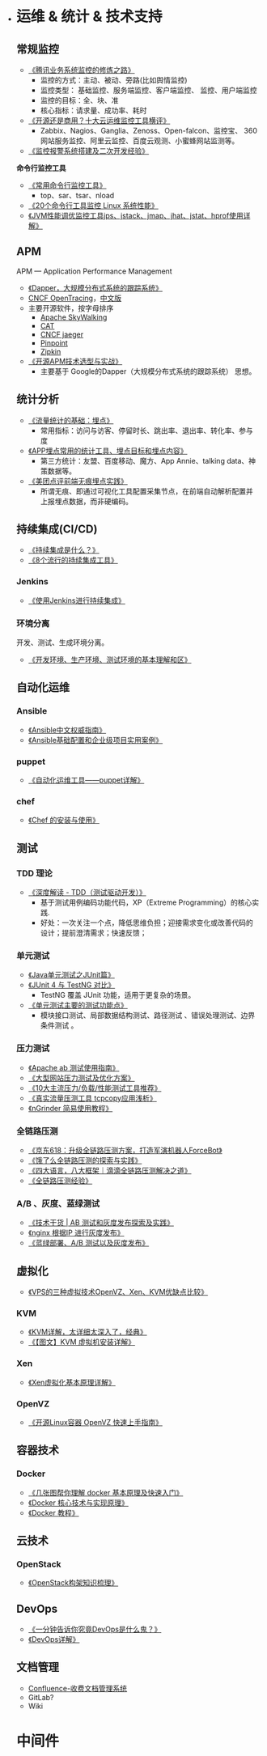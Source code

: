 - # 运维 & 统计 & 技术支持

  ## 常规监控

  - [《腾讯业务系统监控的修炼之路》](https://blog.csdn.net/enweitech/article/details/77849205)
    - 监控的方式：主动、被动、旁路(比如舆情监控)
    - 监控类型： 基础监控、服务端监控、客户端监控、
      监控、用户端监控
    - 监控的目标：全、块、准
    - 核心指标：请求量、成功率、耗时
  - [《开源还是商用？十大云运维监控工具横评》](https://www.oschina.net/news/67525/monitoring-tools)
    - Zabbix、Nagios、Ganglia、Zenoss、Open-falcon、监控宝、 360网站服务监控、阿里云监控、百度云观测、小蜜蜂网站监测等。
  - [《监控报警系统搭建及二次开发经验》](http://developer.51cto.com/art/201612/525373.htm)

  **命令行监控工具**

  - [《常用命令行监控工具》](https://coderxing.gitbooks.io/architecture-evolution/di-er-pian-ff1a-feng-kuang-yuan-shi-ren/44-an-quan-yu-yun-wei/445-fu-wu-qi-zhuang-tai-jian-ce/4451-ming-ling-xing-gong-ju.html)
    - top、sar、tsar、nload
  - [《20个命令行工具监控 Linux 系统性能》](http://blog.jobbole.com/96846/)
  - [《JVM性能调优监控工具jps、jstack、jmap、jhat、jstat、hprof使用详解》](https://my.oschina.net/feichexia/blog/196575)

  ## APM

  APM —  Application Performance Management

  - [《Dapper，大规模分布式系统的跟踪系统》](http://bigbully.github.io/Dapper-translation/)
  - [CNCF OpenTracing](http://opentracing.io)，[中文版](https://github.com/opentracing-contrib/opentracing-specification-zh)
  - 主要开源软件，按字母排序
    - [Apache SkyWalking](https://github.com/apache/incubator-skywalking)
    - [CAT](https://github.com/dianping/cat)
    - [CNCF jaeger](https://github.com/jaegertracing/jaeger)
    - [Pinpoint](https://github.com/naver/pinpoint)
    - [Zipkin](https://github.com/openzipkin/zipkin)
  - [《开源APM技术选型与实战》](http://www.infoq.com/cn/articles/apm-Pinpoint-practice)
    - 主要基于 Google的Dapper（大规模分布式系统的跟踪系统） 思想。

  ## 统计分析

  - [《流量统计的基础：埋点》](https://zhuanlan.zhihu.com/p/25195217)
    - 常用指标：访问与访客、停留时长、跳出率、退出率、转化率、参与度
  - [《APP埋点常用的统计工具、埋点目标和埋点内容》](http://www.25xt.com/company/17066.html)
    - 第三方统计：友盟、百度移动、魔方、App Annie、talking data、神策数据等。
  - [《美团点评前端无痕埋点实践》](https://tech.meituan.com/mt_mobile_analytics_practice.html)
    - 所谓无痕、即通过可视化工具配置采集节点，在前端自动解析配置并上报埋点数据，而非硬编码。 

  ## 持续集成(CI/CD)

  - [《持续集成是什么？》](http://www.ruanyifeng.com/blog/2015/09/continuous-integration.html)
  - [《8个流行的持续集成工具》](https://www.testwo.com/article/1170)

  ### Jenkins

  - [《使用Jenkins进行持续集成》](https://www.liaoxuefeng.com/article/001463233913442cdb2d1bd1b1b42e3b0b29eb1ba736c5e000)

  ### 环境分离

  开发、测试、生成环境分离。

  - [《开发环境、生产环境、测试环境的基本理解和区》](https://my.oschina.net/sancuo/blog/214904)

  ## 自动化运维

  ### Ansible

  - [《Ansible中文权威指南》](http://www.ansible.com.cn/)
  - [《Ansible基础配置和企业级项目实用案例》](https://www.cnblogs.com/heiye123/articles/7855890.html)

  ### puppet

  - [《自动化运维工具——puppet详解》](https://www.cnblogs.com/keerya/p/8040071.html)

  ### chef

  - [《Chef 的安装与使用》](https://www.ibm.com/developerworks/cn/cloud/library/1407_caomd_chef/)

  ## 测试

  ### TDD 理论

  - [《深度解读 - TDD（测试驱动开发）》](https://www.jianshu.com/p/62f16cd4fef3)
    - 基于测试用例编码功能代码，XP（Extreme Programming）的核心实践.
    - 好处：一次关注一个点，降低思维负担；迎接需求变化或改善代码的设计；提前澄清需求；快速反馈； 

  ### 单元测试

  - [《Java单元测试之JUnit篇》](https://www.cnblogs.com/happyzm/p/6482886.html)
  - [《JUnit 4 与 TestNG 对比》](https://blog.csdn.net/hotdust/article/details/53406086)
    - TestNG 覆盖 JUnit 功能，适用于更复杂的场景。 
  - [《单元测试主要的测试功能点》](https://blog.csdn.net/wqetfg/article/details/50900512)
    - 模块接口测试、局部数据结构测试、路径测试 、错误处理测试、边界条件测试 。 

  ### 压力测试

  - [《Apache ab 测试使用指南》](https://blog.csdn.net/blueheart20/article/details/52170790)
  - [《大型网站压力测试及优化方案》](https://www.cnblogs.com/binyue/p/6141088.html)
  - [《10大主流压力/负载/性能测试工具推荐》](http://news.chinabyte.com/466/14126966.shtml)
  - [《真实流量压测工具 tcpcopy应用浅析》](http://quentinxxz.iteye.com/blog/2249799)
  - [《nGrinder 简易使用教程》](https://www.cnblogs.com/jwentest/p/7136727.html)

  ### 全链路压测

  - [《京东618：升级全链路压测方案，打造军演机器人ForceBot》](http://www.infoq.com/cn/articles/jd-618-upgrade-full-link-voltage-test-program-forcebot)
  - [《饿了么全链路压测的探索与实践》](https://zhuanlan.zhihu.com/p/30306892)
  - [《四大语言，八大框架｜滴滴全链路压测解决之道》](https://zhuanlan.zhihu.com/p/28355759)
  - [《全链路压测经验》](https://www.jianshu.com/p/27060fd61f72)

  ### A/B 、灰度、蓝绿测试

  - [《技术干货 | AB 测试和灰度发布探索及实践》](https://testerhome.com/topics/11165)
  - [《nginx 根据IP 进行灰度发布》](http://blog.51cto.com/purplegrape/1403123)
  - [《蓝绿部署、A/B 测试以及灰度发布》](https://www.v2ex.com/t/344341)

  ## 虚拟化

  - [《VPS的三种虚拟技术OpenVZ、Xen、KVM优缺点比较》](https://blog.csdn.net/enweitech/article/details/52910082)

  ### KVM

  - [《KVM详解，太详细太深入了，经典》](http://blog.chinaunix.net/uid-20201831-id-5775661.html)
  - [《【图文】KVM 虚拟机安装详解》](https://www.coderxing.com/kvm-install.html)

  ### Xen

  - [《Xen虚拟化基本原理详解》](https://www.cnblogs.com/sddai/p/5931201.html)

  ### OpenVZ

  - [《开源Linux容器 OpenVZ 快速上手指南》](https://blog.csdn.net/longerzone/article/details/44829255)

  ## 容器技术

  ### Docker

  - [《几张图帮你理解 docker 基本原理及快速入门》](https://www.cnblogs.com/SzeCheng/p/6822905.html)
  - [《Docker 核心技术与实现原理》](https://draveness.me/docker)
  - [《Docker 教程》](http://www.runoob.com/docker/docker-tutorial.html)

  ## 云技术

  ### OpenStack

  - [《OpenStack构架知识梳理》](https://www.cnblogs.com/klb561/p/8660264.html)

  ## DevOps

  - [《一分钟告诉你究竟DevOps是什么鬼？》](https://www.cnblogs.com/jetzhang/p/6068773.html)
  - [《DevOps详解》](http://www.infoq.com/cn/articles/detail-analysis-of-devops)

  ## 文档管理

  - [Confluence-收费文档管理系统](http://www.confluence.cn/)
  - GitLab?
  - Wiki

  # 中间件